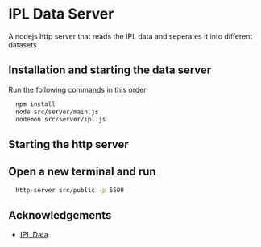 # IPL Data Server

A nodejs http server that reads the IPL data and seperates it into different datasets

## Installation and starting the data server

Run the following commands in this order

```bash
  npm install
  node src/server/main.js
  nodemon src/server/ipl.js
```

## Starting the http server

## Open a new terminal and run

```bash
  http-server src/public -p 5500
```

## Acknowledgements

- [IPL Data](https://www.kaggle.com/manasgarg/ipl)
